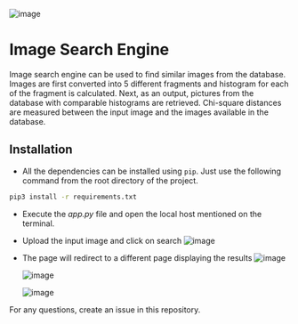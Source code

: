 ![image](https://github.com/diljyotsingh019/Image-Search-Engine/assets/34520429/53f44f3e-1138-47ca-92d0-4a1074d9ed5d)

# Image Search Engine
Image search engine can be used to find similar images from the database. Images are first converted into 5 different fragments and histogram for each of the fragment is calculated. Next, as an output, pictures from the database with comparable histograms are retrieved. Chi-square distances are measured between the input image and the images available in the database.


## Installation
* All the dependencies can be installed using `pip`. Just use the following command from the root directory of the project.
```bash
pip3 install -r requirements.txt
```
* Execute the *app.py* file and open the local host mentioned on the terminal.

* Upload the input image and click on search
  ![image](https://github.com/diljyotsingh019/Data_Analysis/assets/34520429/be5b1bc5-c5e4-43cd-9385-b869ac0b12b5)

* The page will redirect to a different page displaying the results
  ![image](https://github.com/diljyotsingh019/Image-Search-Engine/assets/34520429/470a3360-9746-468e-8978-c4664c902e7a)
  
  ![image](https://github.com/diljyotsingh019/Image-Search-Engine/assets/34520429/a3a6d899-1107-4b40-a8f6-4ff0a0aa5692)
  
  ![image](https://github.com/diljyotsingh019/Image-Search-Engine/assets/34520429/2d791ca4-268e-4450-a024-9e1c698da2a2)


For any questions, create an issue in this repository.
